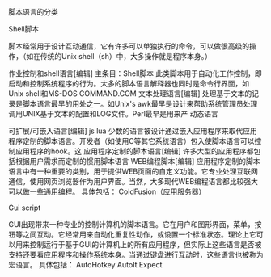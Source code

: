 脚本语言的分类



Shell脚本

脚本经常用于设计互动通信，它有许多可以单独执行的命令，可以做很高级的操作，（如在传统的Unix shell（sh）中，大多操作就是程序本身。）

作业控制和shell语言[编辑]
主条目：Shell脚本
此类脚本用于自动化工作控制，即启动和控制系统程序的行为。大多的脚本语言解释器也同时是命令行界面，如Unix shell和MS-DOS COMMAND.COM
文本处理语言[编辑]
处理基于文本的记录是脚本语言最早的用处之一。如Unix's awk最早是设计来帮助系统管理员处理调用UNIX基于文本的配置和LOG文件。Perl最早是用来产
动态语言

可扩展/可嵌入语言[编辑]  js lua
少数的语言被设计通过嵌入应用程序来取代应用程序定制的脚本语言。开发者（如使用C等其它系统语言）包入使脚本语言可以控制应用程序的hook。这
应用程序定制的脚本语言[编辑]
许多大型的应用程序都包括根据用户需求而定制的惯用脚本语言
WEB编程脚本[编辑]
应用程序定制的脚本语言中有一种重要的类别，用于提供WEB页面的自定义功能。它专业处理互联网通信，使用网页浏览器作为用户界面。当然，大多现代WEB编程语言都比较强大可以做一些通用编程。
具体包括：
ColdFusion（应用服务器）


Gui script

GUI出现带来一种专业的控制计算机的脚本语言。它在用户和图形界面，菜单，按钮等之间互动。它经常用来自动化重复性动作，或设置一个标准状态。理论上它可以用来控制运行于基于GUI的计算机上的所有应用程序，但实际上这些语言是否被支持还要看应用程序和操作系统本身。当通过键盘进行互动时，这些语言也被称为宏语言。
具体包括：
AutoHotkey
AutoIt
Expect

